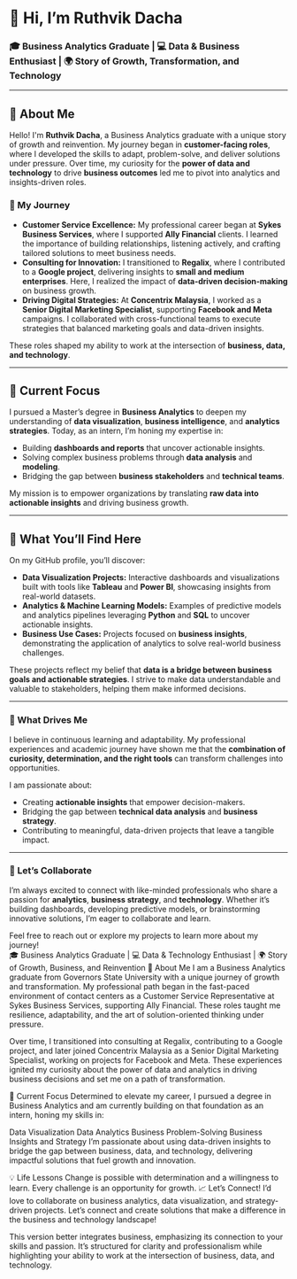 # 👋 Hi, I’m Ruthvik Dacha  

### 🎓 Business Analytics Graduate | 💻 Data & Business Enthusiast | 🌍 Story of Growth, Transformation, and Technology  

---

## 🌟 About Me  

Hello! I'm **Ruthvik Dacha**, a Business Analytics graduate with a unique story of growth and reinvention. My journey began in **customer-facing roles**, where I developed the skills to adapt, problem-solve, and deliver solutions under pressure. Over time, my curiosity for the **power of data and technology** to drive **business outcomes** led me to pivot into analytics and insights-driven roles.  

### 📖 My Journey  

- **Customer Service Excellence:** My professional career began at **Sykes Business Services**, where I supported **Ally Financial** clients. I learned the importance of building relationships, listening actively, and crafting tailored solutions to meet business needs.  
- **Consulting for Innovation:** I transitioned to **Regalix**, where I contributed to a **Google project**, delivering insights to **small and medium enterprises**. Here, I realized the impact of **data-driven decision-making** on business growth.  
- **Driving Digital Strategies:** At **Concentrix Malaysia**, I worked as a **Senior Digital Marketing Specialist**, supporting **Facebook and Meta** campaigns. I collaborated with cross-functional teams to execute strategies that balanced marketing goals and data-driven insights.  

These roles shaped my ability to work at the intersection of **business, data, and technology**.  

---

## 🎯 Current Focus  

I pursued a Master’s degree in **Business Analytics** to deepen my understanding of **data visualization**, **business intelligence**, and **analytics strategies**. Today, as an intern, I’m honing my expertise in:  

- Building **dashboards and reports** that uncover actionable insights.  
- Solving complex business problems through **data analysis** and **modeling**.  
- Bridging the gap between **business stakeholders** and **technical teams**.  

My mission is to empower organizations by translating **raw data into actionable insights** and driving business growth.

---

## 💼 What You’ll Find Here  

On my GitHub profile, you’ll discover:  
- **Data Visualization Projects:** Interactive dashboards and visualizations built with tools like **Tableau** and **Power BI**, showcasing insights from real-world datasets.  
- **Analytics & Machine Learning Models:** Examples of predictive models and analytics pipelines leveraging **Python** and **SQL** to uncover actionable insights.  
- **Business Use Cases:** Projects focused on **business insights**, demonstrating the application of analytics to solve real-world business challenges.  

These projects reflect my belief that **data is a bridge between business goals and actionable strategies**. I strive to make data understandable and valuable to stakeholders, helping them make informed decisions.

---

### 🔭 What Drives Me  

I believe in continuous learning and adaptability. My professional experiences and academic journey have shown me that the **combination of curiosity, determination, and the right tools** can transform challenges into opportunities.  

I am passionate about:  
- Creating **actionable insights** that empower decision-makers.  
- Bridging the gap between **technical data analysis** and **business strategy**.  
- Contributing to meaningful, data-driven projects that leave a tangible impact.  

---

### 🌟 Let’s Collaborate  

I’m always excited to connect with like-minded professionals who share a passion for **analytics**, **business strategy**, and **technology**. Whether it’s building dashboards, developing predictive models, or brainstorming innovative solutions, I’m eager to collaborate and learn.  

Feel free to reach out or explore my projects to learn more about my journey!  
🎓 Business Analytics Graduate | 💻 Data & Technology Enthusiast | 🌍 Story of Growth, Business, and Reinvention
🌟 About Me
I am a Business Analytics graduate from Governors State University with a unique journey of growth and transformation. My professional path began in the fast-paced environment of contact centers as a Customer Service Representative at Sykes Business Services, supporting Ally Financial. These roles taught me resilience, adaptability, and the art of solution-oriented thinking under pressure.

Over time, I transitioned into consulting at Regalix, contributing to a Google project, and later joined Concentrix Malaysia as a Senior Digital Marketing Specialist, working on projects for Facebook and Meta. These experiences ignited my curiosity about the power of data and analytics in driving business decisions and set me on a path of transformation.

🎯 Current Focus
Determined to elevate my career, I pursued a degree in Business Analytics and am currently building on that foundation as an intern, honing my skills in:

Data Visualization
Data Analytics
Business Problem-Solving
Business Insights and Strategy
I’m passionate about using data-driven insights to bridge the gap between business, data, and technology, delivering impactful solutions that fuel growth and innovation.

💡 Life Lessons
Change is possible with determination and a willingness to learn.
Every challenge is an opportunity for growth.
📈 Let’s Connect!
I’d love to collaborate on business analytics, data visualization, and strategy-driven projects. Let’s connect and create solutions that make a difference in the business and technology landscape!

This version better integrates business, emphasizing its connection to your skills and passion. It’s structured for clarity and professionalism while highlighting your ability to work at the intersection of business, data, and technology.
